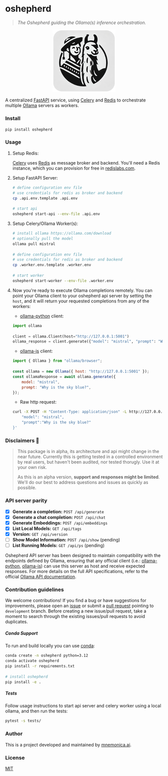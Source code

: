 # oshepherd

> _The Oshepherd guiding the Ollama(s) inference orchestration._

<p align="center">
  <img src="https://raw.githubusercontent.com/mnemonica-ai/oshepherd/main/assets/oshepherd_logo.png" alt="oshepherd logo" width="200">
</p>

A centralized [FastAPI](https://fastapi.tiangolo.com/) service, using [Celery](https://docs.celeryq.dev) and [Redis](https://redis.com) to orchestrate multiple [Ollama](https://ollama.com) servers as workers.

### Install

```sh
pip install oshepherd
```

### Usage

1. Setup Redis:

    [Celery](https://docs.celeryq.dev) uses [Redis](https://docs.celeryq.dev/en/stable/getting-started/backends-and-brokers/index.html#redis) as message broker and backend. You'll need a Redis instance, which you can provision for free in [redislabs.com](https://app.redislabs.com).

2. Setup FastAPI Server:

    ```sh
    # define configuration env file
    # use credentials for redis as broker and backend
    cp .api.env.template .api.env

    # start api
    oshepherd start-api --env-file .api.env
    ```

3. Setup Celery/Ollama Worker(s):

    ```sh
    # install ollama https://ollama.com/download
    # optionally pull the model
    ollama pull mistral

    # define configuration env file
    # use credentials for redis as broker and backend
    cp .worker.env.template .worker.env

    # start worker
    oshepherd start-worker --env-file .worker.env
    ```

4. Now you're ready to execute Ollama completions remotely. You can point your Ollama client to your oshepherd api server by setting the `host`, and it will return your requested completions from any of the workers:

    * [ollama-python](https://github.com/ollama/ollama-python) client:

    ```python
    import ollama

    client = ollama.Client(host="http://127.0.0.1:5001")
    ollama_response = client.generate({"model": "mistral", "prompt": "Why is the sky blue?"})
    ```

    * [ollama-js](https://github.com/ollama/ollama-js) client:

    ```javascript
    import { Ollama } from "ollama/browser";

    const ollama = new Ollama({ host: "http://127.0.0.1:5001" });
    const ollamaResponse = await ollama.generate({
        model: "mistral",
        prompt: "Why is the sky blue?",
    });
    ```

    * Raw http request:

    ```sh
    curl -X POST -H "Content-Type: application/json" -L http://127.0.0.1:5001/api/generate/ -d '{
        "model": "mistral",
        "prompt":"Why is the sky blue?"
    }'
    ```

### Disclaimers 🚨

> This package is in alpha, its architecture and api might change in the near future. Currently this is getting tested in a controlled environment by real users, but haven't been audited, nor tested thorugly. Use it at your own risk.
>
> As this is an alpha version, **support and responses might be limited**. We'll do our best to address questions and issues as quickly as possible.

### API server parity

- [x] **Generate a completion:** `POST /api/generate`
- [x] **Generate a chat completion:** `POST /api/chat`
- [x] **Generate Embeddings:** `POST /api/embeddings`
- [x] **List Local Models:** `GET /api/tags`
- [x] **Version:** `GET /api/version`
- [ ] **Show Model Information:** `POST /api/show` (pending)
- [ ] **List Running Models:** `GET /api/ps` (pending)

Oshepherd API server has been designed to maintain compatibility with the endpoints defined by Ollama, ensuring that any official client (i.e.: [ollama-python](https://github.com/ollama/ollama-python), [ollama-js](https://github.com/ollama/ollama-js)) can use this server as host and receive expected responses. For more details on the full API specifications, refer to the official [Ollama API documentation](https://github.com/ollama/ollama/blob/main/docs/api.md#api).

### Contribution guidelines

We welcome contributions! If you find a bug or have suggestions for improvements, please open an [issue](https://github.com/mnemonica-ai/oshepherd/issues) or submit a [pull request](https://github.com/mnemonica-ai/oshepherd/pulls) pointing to `development` branch. Before creating a new issue/pull request, take a moment to search through the existing issues/pull requests to avoid duplicates.

##### Conda Support

To run and build locally you can use [conda](https://conda.io/projects/conda/en/latest/user-guide/install/index.html):

```sh
conda create -n oshepherd python=3.12
conda activate oshepherd
pip install -r requirements.txt

# install oshepherd
pip install -e .
```

##### Tests

Follow usage instructions to start api server and celery worker using a local ollama, and then run the tests:

```sh
pytest -s tests/
```

### Author

This is a project developed and maintained by [mnemonica.ai](mnemonica.ai).

### License

[MIT](LICENSE)
